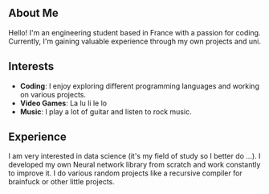 
## About Me

  Hello! I'm an engineering student based in France with a passion for coding. Currently, I'm gaining valuable experience through my own projects and uni.
  
## Interests

  - **Coding**: I enjoy exploring different programming languages and working on various projects.
  - **Video Games**: La lu li le lo
  - **Music**: I play a lot of guitar and listen to rock music.

## Experience

  I am very interested in data science (it's my field of study so I better do ...). I developed my own Neural network library from scratch and work constantly to improve it. 
  I do various random projects like a recursive compiler for brainfuck or other little projects.


